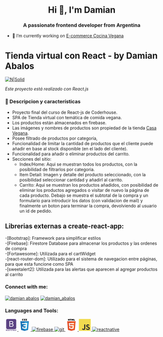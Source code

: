 <h1 align="center">Hi 👋, I'm Damian</h1>
<h3 align="center">A passionate frontend developer from Argentina</h3>

- 🔭 I’m currently working on [E-commerce Cocina Vegana](https://ecstatic-hypatia-190436.netlify.app/)

# Tienda virtual con React - by Damian Abalos

[![N|Solid](https://i.ibb.co/N1R381J/casa-vegana-logo.gif)](https://ecstatic-hypatia-190436.netlify.app/)

_Este proyecto está realizado con React.js_

### :mag_right: Descripcion y características

- Proyecto final del curso de React-js de Coderhouse.
- SPA de Tienda virtual con temática de comida vegana.
- Los productos están almacenados en firebase.
- Las imágenes y nombres de productos son propiedad de la tienda [Casa Vegana](https://www.casavegana.com.ar/).
- Posee filtrado de productos por categoría,
- Funcionalidad de limitar la cantidad de productos que el cliente puede añadir en base al stock disponible (en el lado del cliente).
- Funcionalidad para añadir o eliminar productos del carrito.
- Secciones del sitio:
  - Index/Home: Aqui se muestran todos los productos, con la posibilidad de filtrarlos por categoria.
  - Item Detail: Imagen y detalle del producto seleccionado, con la posibilidad seleccionar cantidad y añadirl al carrito.
  - Carrito: Aqui se muestran los productos añadidos, con posibilidad de eliminar los productos agregados o visitar de nuevo la página de cada producto. Debajo se muestra el subtotal de la compra y un formulario para introducir los datos (con validacion de mail) y finalmente un boton para terminar la compra, devolviendo al usuario un id de pedido.


## Librerias externas a create-react-app:

-[Bootstrap]: Framework para simplificar estilos </br>
-[Firebase]: Firestore Database para almacenar los productos y las ordenes de compra</br>
-[Fortawesome]: Utilizada para el cartWidget</br>
-[react-router-dom]: Utilizado para el sistema de navegacion entre páginas, para que esta funcione como SPA</br>
-[sweetalert2]: Utilizada para las alertas que aparecen al agregar productos al carrito</br>

<h3 align="left">Connect with me:</h3>
<p align="left">
<a href="https://linkedin.com/in/damian abalos" target="blank"><img align="center" src="https://raw.githubusercontent.com/rahuldkjain/github-profile-readme-generator/master/src/images/icons/Social/linked-in-alt.svg" alt="damian abalos" height="30" width="40" /></a>
<a href="https://instagram.com/damian_abalos" target="blank"><img align="center" src="https://raw.githubusercontent.com/rahuldkjain/github-profile-readme-generator/master/src/images/icons/Social/instagram.svg" alt="damian_abalos" height="30" width="40" /></a>
</p>

<h3 align="left">Languages and Tools:</h3>
<p align="left"> <a href="https://getbootstrap.com" target="_blank" rel="noreferrer"> <img src="https://raw.githubusercontent.com/devicons/devicon/master/icons/bootstrap/bootstrap-plain-wordmark.svg" alt="bootstrap" width="40" height="40"/> </a> <a href="https://www.w3schools.com/css/" target="_blank" rel="noreferrer"> <img src="https://raw.githubusercontent.com/devicons/devicon/master/icons/css3/css3-original-wordmark.svg" alt="css3" width="40" height="40"/> </a> <a href="https://firebase.google.com/" target="_blank" rel="noreferrer"> <img src="https://www.vectorlogo.zone/logos/firebase/firebase-icon.svg" alt="firebase" width="40" height="40"/> </a> <a href="https://git-scm.com/" target="_blank" rel="noreferrer"> <img src="https://www.vectorlogo.zone/logos/git-scm/git-scm-icon.svg" alt="git" width="40" height="40"/> </a> <a href="https://www.w3.org/html/" target="_blank" rel="noreferrer"> <img src="https://raw.githubusercontent.com/devicons/devicon/master/icons/html5/html5-original-wordmark.svg" alt="html5" width="40" height="40"/> </a> <a href="https://developer.mozilla.org/en-US/docs/Web/JavaScript" target="_blank" rel="noreferrer"> <img src="https://raw.githubusercontent.com/devicons/devicon/master/icons/javascript/javascript-original.svg" alt="javascript" width="40" height="40"/> </a> <a href="https://reactnative.dev/" target="_blank" rel="noreferrer"> <img src="https://reactnative.dev/img/header_logo.svg" alt="reactnative" width="40" height="40"/> </a> </p>
